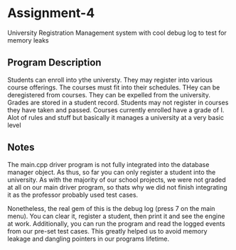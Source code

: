 # Assignment-4
University Registration Management system with cool debug log to test for memory leaks

Program Description
-------------------
Students can enroll into ythe universty. They may register into various course offerings. The courses must fit into their schedules. THey can be deregistered from courses. They can be expelled from the university. Grades are stored in a student record. Students may not register in courses they have taken and passed. Courses currently enrolled have a grade of I. Alot of rules and stuff but basically it manages a university at a very basic level

Notes
-----
The main.cpp driver program is not fully integrated into the database manager object. As thus, so far you can only register a student into the university. As with the majority of our school projects, we were not graded at all on our main driver program, so thats why we did not finish integrating it as the professor probably used test cases.

Nonetheless, the real gem of this is the debug log (press 7 on the main menu). You can clear it, register a student, then print it and see the engine at work. Additionally, you can run the program and read the logged events from our pre-set test cases. This greatly helped us to avoid memory leakage and dangling pointers in our programs lifetime.
